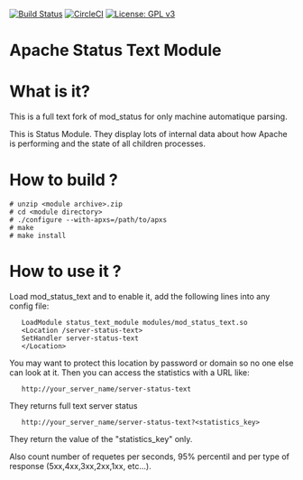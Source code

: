 [![Build Status](https://travis-ci.org/ZenProjects/Apache-Status-Text-Module.svg?branch=master)](https://travis-ci.org/ZenProjects/Apache-Status-Text-Module)
[![CircleCI](https://circleci.com/gh/ZenProjects/Apache-Status-Text-Module.svg?style=shield)](https://circleci.com/gh/ZenProjects/Apache-Status-Text-Module)
[![License: GPL v3](https://img.shields.io/badge/License-GPL%20v3-blue.svg)](http://www.gnu.org/licenses/gpl-3.0)

Apache Status Text Module
=========================

# What is it?

   This is a full text fork of mod_status for only machine automatique parsing.

   This is Status Module.  They display lots of internal data about how Apache is
   performing and the state of all children processes.

# How to build ? #

```
# unzip <module archive>.zip
# cd <module directory>
# ./configure --with-apxs=/path/to/apxs
# make
# make install
```

# How to use it ?

   Load mod_status_text and to enable it, add the following lines into any config file:

```
   LoadModule status_text_module modules/mod_status_text.so
   <Location /server-status-text>
   SetHandler server-status-text
   </Location>
```

   You may want to protect this location by password or domain so no one
   else can look at it.  Then you can access the statistics with a URL like:

```
   http://your_server_name/server-status-text
```

   They returns full text server status

```
   http://your_server_name/server-status-text?<statistics_key>
```

   They return the value of the "statistics_key" only.
   
   Also count number of requetes per seconds, 95% percentil and per type of response (5xx,4xx,3xx,2xx,1xx, etc...).
   
